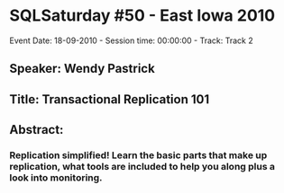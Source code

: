 # SQLSaturday #50 - East Iowa 2010
Event Date: 18-09-2010 - Session time: 00:00:00 - Track: Track 2
## Speaker: Wendy Pastrick
## Title: Transactional Replication 101
## Abstract:
### Replication simplified! Learn the basic parts that make up replication, what tools are included to help you along plus a look into monitoring. 
